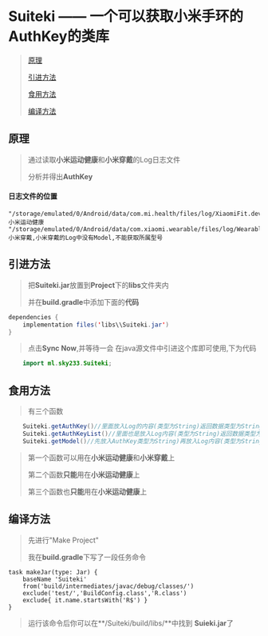 # Suiteki —— 一个可以获取小米手环的AuthKey的类库

>[原理](#原理)
>>
>[引进方法](#引进方法)
>>
>[食用方法](#食用方法)
>>
>[编译方法](#编译方法)

## 原理
>通过读取**小米运动健康**和**小米穿戴**的Log日志文件
>>
>分析并得出**AuthKey**
>>

#### 日志文件的位置
```
"/storage/emulated/0/Android/data/com.mi.health/files/log/XiaomiFit.device.log"//小米运动健康
"/storage/emulated/0/Android/data/com.xiaomi.wearable/files/log/Wearable.log"//小米穿戴,小米穿戴的Log中没有Model,不能获取所属型号
```

## 引进方法
>把**Suiteki.jar**放置到**Project**下的**libs**文件夹内
>>
>并在**build.gradle**中添加下面的**代码**

``` java
dependencies {
    implementation files('libs\\Suiteki.jar')   
}
```
>点击**Sync Now**,并等待一会
>在java源文件中引进这个库即可使用,下为代码

``` java
    import ml.sky233.Suiteki;
```

## 食用方法
>有三个函数
``` java
    Suiteki.getAuthKey()//里面放入Log的内容(类型为String)返回数据类型为String
    Suiteki.getAuthKeyList()//里面也是放入Log内容(类型为String)返回数据类型为String[]
    Suiteki.getModel()//先放入AuthKey类型为String)再放入Log内容(类型为String)返回数据类型为String
```
>第一个函数可以用在**小米运动健康**和**小米穿戴**上
>>
>第二个函数**只能**用在**小米运动健康**上
>>
>第三个函数也**只能**用在**小米运动健康**上
>>

## 编译方法
>先进行"Make Project"
>>
>我在**build.gradle**下写了一段任务命令
>>
```
task makeJar(type: Jar) {
    baseName 'Suiteki'
    from('build/intermediates/javac/debug/classes/')
    exclude('test/','BuildConfig.class','R.class')
    exclude{ it.name.startsWith('R$') }
}
```
>>
>运行该命令后你可以在**/Suiteki/build/libs/**中找到 **Suieki.jar**了
